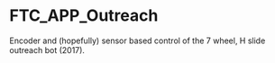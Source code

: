 # FTC_APP_Outreach
Encoder and (hopefully) sensor based control of the 7 wheel, H slide outreach bot (2017).
